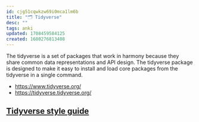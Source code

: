 ```yaml
---
id: cjg51cqwkzw69i0mca1lm6b
title: "🗂 Tidyverse"
desc: ""
tags: anki
updated: 1708459584125
created: 1680276813408
---
```


The tidyverse is a set of packages that work in harmony because they share common data representations and API design. The tidyverse package is designed to make it easy to install and load core packages from the tidyverse in a single command.

- https://www.tidyverse.org/
- https://tidyverse.tidyverse.org/

## [Tidyverse style guide](https://style.tidyverse.org/)

